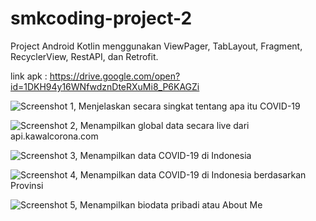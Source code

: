# smkcoding-project-2
Project Android Kotlin menggunakan ViewPager, TabLayout, Fragment, RecyclerView, RestAPI, dan Retrofit.

link apk : https://drive.google.com/open?id=1DKH94y16WNfwdznDteRXuMi8_P6KAGZi

![Screenshot 1, Menjelaskan secara singkat tentang apa itu COVID-19](https://drive.google.com/open?id=1YIXDfY6RygeEClOFXVM8li1EsNLn39Kg)

![Screenshot 2, Menampilkan global data secara live dari api.kawalcorona.com](https://drive.google.com/open?id=1YIXDfY6RygeEClOFXVM8li1EsNLn39Kg)

![Screenshot 3, Menampilkan data COVID-19 di Indonesia](https://drive.google.com/open?id=1YIXDfY6RygeEClOFXVM8li1EsNLn39Kg)

![Screenshot 4, Menampilkan data COVID-19 di Indonesia berdasarkan Provinsi](https://drive.google.com/open?id=1YIXDfY6RygeEClOFXVM8li1EsNLn39Kg)

![Screenshot 5, Menampilkan biodata pribadi atau About Me](https://drive.google.com/open?id=1YIXDfY6RygeEClOFXVM8li1EsNLn39Kg)
